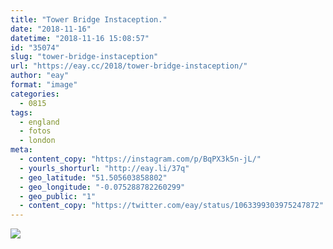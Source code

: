 ```yaml
---
title: "Tower Bridge Instaception."
date: "2018-11-16"
datetime: "2018-11-16 15:08:57"
id: "35074"
slug: "tower-bridge-instaception"
url: "https://eay.cc/2018/tower-bridge-instaception/"
author: "eay"
format: "image"
categories:
  - 0815
tags:
  - england
  - fotos
  - london
meta:
  - content_copy: "https://instagram.com/p/BqPX3k5n-jL/"
  - yourls_shorturl: "http://eay.li/37q"
  - geo_latitude: "51.505603858802"
  - geo_longitude: "-0.075288782260299"
  - geo_public: "1"
  - content_copy: "https://twitter.com/eay/status/1063399303975247872"
---
```


![](https://eay.cc/uploads/2018/tower-bridge-instaception.jpeg)

